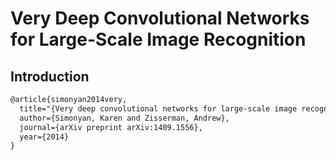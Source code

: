 # Very Deep Convolutional Networks for Large-Scale Image Recognition

## Introduction

```latex
@article{simonyan2014very,
  title="{Very deep convolutional networks for large-scale image recognition}",
  author={Simonyan, Karen and Zisserman, Andrew},
  journal={arXiv preprint arXiv:1409.1556},
  year={2014}
}

```
